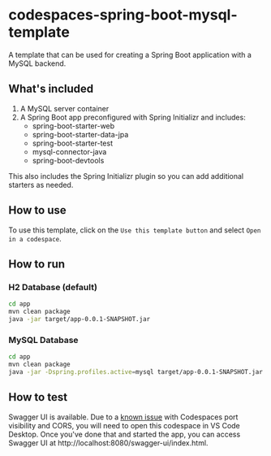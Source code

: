 # codespaces-spring-boot-mysql-template

A template that can be used for creating a Spring Boot application with a MySQL backend.

## What's included

1. A MySQL server container
1. A Spring Boot app preconfigured with Spring Initializr and includes:
   - spring-boot-starter-web
   - spring-boot-starter-data-jpa
   - spring-boot-starter-test
   - mysql-connector-java
   - spring-boot-devtools

This also includes the Spring Initializr plugin so you can add additional starters as needed.

## How to use

To use this template, click on the `Use this template button` and select `Open in a codespace`.

## How to run

### H2 Database (default)

```bash
cd app
mvn clean package
java -jar target/app-0.0.1-SNAPSHOT.jar
```

### MySQL Database

```bash
cd app
mvn clean package
java -jar -Dspring.profiles.active=mysql target/app-0.0.1-SNAPSHOT.jar
```

## How to test

Swagger UI is available. Due to a [known issue](https://github.com/orgs/community/discussions/15351#discussioncomment-4112535) with Codespaces port visibility and CORS, you will need to open this codespace in VS Code Desktop. Once you've done that and started the app, you can access Swagger UI at http://localhost:8080/swagger-ui/index.html.
